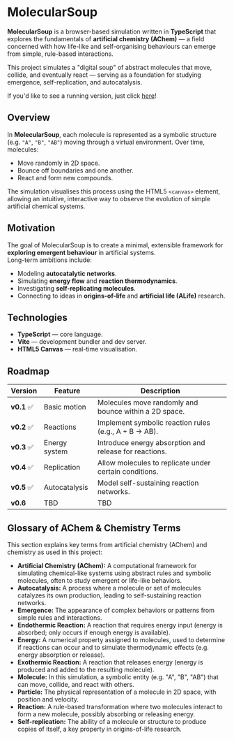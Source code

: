 # MolecularSoup

**MolecularSoup** is a browser-based simulation written in **TypeScript** that explores the fundamentals of **artificial chemistry (AChem)** — a field concerned with how life-like and self-organising behaviours can emerge from simple, rule-based interactions.

This project simulates a "digital soup" of abstract molecules that move, collide, and eventually react — serving as a foundation for studying emergence, self-replication, and autocatalysis.

If you'd like to see a running version, just click [here](https://drummk2.github.io/MolecularSoup/)!

## Overview

In **MolecularSoup**, each molecule is represented as a symbolic structure (e.g. `"A"`, `"B"`, `"AB"`) moving through a virtual environment. Over time, molecules:
- Move randomly in 2D space.
- Bounce off boundaries and one another.
- React and form new compounds.

The simulation visualises this process using the HTML5 `<canvas>` element, allowing an intuitive, interactive way to observe the evolution of simple artificial chemical systems.

## Motivation

The goal of MolecularSoup is to create a minimal, extensible framework for **exploring emergent behaviour** in artificial systems.  
Long-term ambitions include:
- Modeling **autocatalytic networks**.
- Simulating **energy flow** and **reaction thermodynamics**.
- Investigating **self-replicating molecules**.
- Connecting to ideas in **origins-of-life** and **artificial life (ALife)** research.

## Technologies

- **TypeScript** — core language.
- **Vite** — development bundler and dev server.
- **HTML5 Canvas** — real-time visualisation.

## Roadmap

| Version  | Feature          | Description |
|----------|-----------------|-------------|
| **v0.1** ✅ | Basic motion    | Molecules move randomly and bounce within a 2D space. |
| **v0.2** ✅ | Reactions       | Implement symbolic reaction rules (e.g., A + B → AB). |
| **v0.3** ✅ | Energy system   | Introduce energy absorption and release for reactions. |
| **v0.4** ✅ | Replication     | Allow molecules to replicate under certain conditions. |
| **v0.5** ✅ | Autocatalysis   | Model self-sustaining reaction networks. |
| **v0.6** | TBD   | TBD |

## Glossary of AChem & Chemistry Terms
This section explains key terms from artificial chemistry (AChem) and chemistry as used in this project:

- **Artificial Chemistry (AChem):** A computational framework for simulating chemical-like systems using abstract rules and symbolic molecules, often to study emergent or life-like behaviors.
- **Autocatalysis:** A process where a molecule or set of molecules catalyzes its own production, leading to self-sustaining reaction networks.
- **Emergence:** The appearance of complex behaviors or patterns from simple rules and interactions.
- **Endothermic Reaction:** A reaction that requires energy input (energy is absorbed; only occurs if enough energy is available).
- **Energy:** A numerical property assigned to molecules, used to determine if reactions can occur and to simulate thermodynamic effects (e.g. energy absorption or release).
- **Exothermic Reaction:** A reaction that releases energy (energy is produced and added to the resulting molecule).
- **Molecule:** In this simulation, a symbolic entity (e.g. "A", "B", "AB") that can move, collide, and react with others.
- **Particle:** The physical representation of a molecule in 2D space, with position and velocity.
- **Reaction:** A rule-based transformation where two molecules interact to form a new molecule, possibly absorbing or releasing energy.
- **Self-replication:** The ability of a molecule or structure to produce copies of itself, a key property in origins-of-life research.
